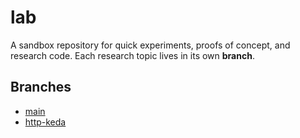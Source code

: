 # lab
A sandbox repository for quick experiments, proofs of concept, and research code.
Each research topic lives in its own **branch**.

## Branches
-  [main](https://github.com/zackijack/lab/tree/main)
-  [http-keda](https://github.com/zackijack/lab/tree/http-keda)